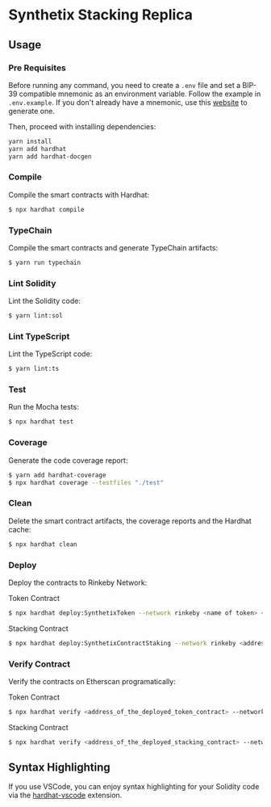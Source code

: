 # Synthetix Stacking Replica

## Usage

### Pre Requisites

Before running any command, you need to create a `.env` file and set a BIP-39 compatible mnemonic as an environment
variable. Follow the example in `.env.example`. If you don't already have a mnemonic, use this [website](https://iancoleman.io/bip39/) to generate one.

Then, proceed with installing dependencies:

```sh
yarn install
yarn add hardhat
yarn add hardhat-docgen
```

### Compile

Compile the smart contracts with Hardhat:

```sh
$ npx hardhat compile
```

### TypeChain

Compile the smart contracts and generate TypeChain artifacts:

```sh
$ yarn run typechain
```

### Lint Solidity

Lint the Solidity code:

```sh
$ yarn lint:sol
```

### Lint TypeScript

Lint the TypeScript code:

```sh
$ yarn lint:ts
```

### Test

Run the Mocha tests:

```sh
$ npx hardhat test
```

### Coverage

Generate the code coverage report:

```sh
$ yarn add hardhat-coverage
$ npx hardhat coverage --testfiles "./test"
```

### Clean

Delete the smart contract artifacts, the coverage reports and the Hardhat cache:

```sh
$ npx hardhat clean
```

### Deploy

Deploy the contracts to Rinkeby Network:

Token Contract
```sh
$ npx hardhat deploy:SynthetixToken --network rinkeby <name of token> <symbol of token>
```

Stacking Contract
```sh
$ npx hardhat deploy:SynthetixContractStaking --network rinkeby <address of token>
```


### Verify Contract

Verify the contracts on Etherscan programatically:

Token Contract
```sh
$ npx hardhat verify <address_of_the_deployed_token_contract> --network rinkeby <name_of_the_token> <symbol_of_the_token> 
```

Stacking Contract
```sh
$ npx hardhat verify <address_of_the_deployed_stacking_contract> --network rinkeby <address_of_token_used_on_deployment>
```

## Syntax Highlighting

If you use VSCode, you can enjoy syntax highlighting for your Solidity code via the [hardhat-vscode](https://github.com/NomicFoundation/hardhat-vscode) extension.
